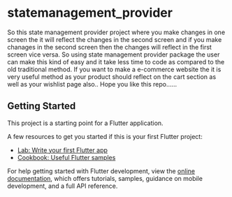 # statemanagement_provider

So this state management provider project where you make changes in one screen the it will reflect the changes in the second screen and if you make chanages in the second screen then the changes will reflect in the first screen vice versa. So using state management provider package the user can make this kind of easy and it take less time to code as compared to the old traditional method. If you want to make a e-commerce website the it is very useful method as your product should reflect on the cart section as well as your wishlist page also..
Hope you like this repo......

## Getting Started

This project is a starting point for a Flutter application.

A few resources to get you started if this is your first Flutter project:

- [Lab: Write your first Flutter app](https://docs.flutter.dev/get-started/codelab)
- [Cookbook: Useful Flutter samples](https://docs.flutter.dev/cookbook)

For help getting started with Flutter development, view the
[online documentation](https://docs.flutter.dev/), which offers tutorials,
samples, guidance on mobile development, and a full API reference.
